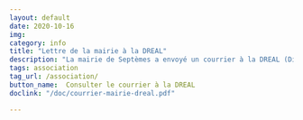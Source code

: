 ```yaml
---
layout: default
date: 2020-10-16
img: 
category: info
title: "Lettre de la mairie à la DREAL"
description: "La mairie de Septèmes a envoyé un courrier à la DREAL (Direction régionale de l'environnement, de l'aménagement et du logement) pour appuyer notre demande de rendez-vous, restée sans réponse à ce jour."
tags: association
tag_url: /association/
button_name:  Consulter le courrier à la DREAL
doclink: "/doc/courrier-mairie-dreal.pdf"

---
```

